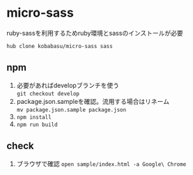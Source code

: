 # micro-sass
ruby-sassを利用するためruby環境とsassのインストールが必要

```
hub clone kobabasu/micro-sass sass
```

## npm
1. 必要があればdevelopブランチを使う  
   `git checkout develop`
1. package.json.sampleを確認。流用する場合はリネーム  
   `mv package.json.sample package.json`
1. `npm install`
1. `npm run build`

## check
1. ブラウザで確認
   `open sample/index.html -a Google\ Chrome`
